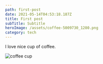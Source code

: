 ```yaml
---
path: first-post
date: 2021-05-14T04:53:18.187Z
title: First post
subTitle: Subtitle
heroImage: /assets/coffee-5009730_1280.png
category: tech
---
```

I love nice cup of coffee.

![coffee cup](/assets/coffee-5009730_1280.png "Coffee cup")